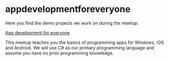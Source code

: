# appdevelopmentforeveryone

Here you find the demo projects we work on during the meetup.

[App development for everyone](http://loekvandenouweland.com/appdevelopmentforeveryone.html)

This meetup teaches you the basics of programming apps for Windows, iOS and Android. We will use C# as our primary programming language and assume you have no prior programming knowledge.
